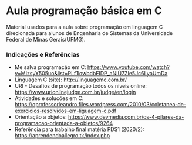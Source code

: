 # Aula programação básica em C
Material usados para a aula sobre programação em linguagem C direcionada para alunos de Engenharia de Sistemas da Universidade Federal de Minas Gerais(UFMG).

### Indicações e Referências
- Me salva programação em C: https://www.youtube.com/watch?v=MIzsyY505uo&list=PLf1lowbdbFIDP_aNIU7ZIe5Jc6LyoUmDa
- Linguagem C (site): http://linguagemc.com.br/
- URI - Desafios de programação todos os níveis online: https://www.urionlinejudge.com.br/judge/en/login
- Atividades e soluções em C: https://oprofessorleandro.files.wordpress.com/2010/03/coletanea-de-exercicios-resolvidos-em-liguagem-c.pdf
- Orientação a objetos: https://www.devmedia.com.br/os-4-pilares-da-programacao-orientada-a-objetos/9264
- Referência para trabalho final matéria PDS1 (2020/2): https://aprendendoallegro.tk/index.php
